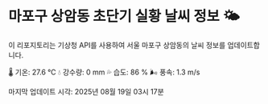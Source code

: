 
# 마포구 상암동 초단기 실황 날씨 정보 🌤️

이 리포지토리는 기상청 API를 사용하여 서울 마포구 상암동의 날씨 정보를 업데이트합니다. 

🌡️ 기온: 27.6 ℃
💧 강수량: 0 mm
💦 습도: 86 %
🌬️ 풍속: 1.3 m/s

마지막 업데이트 시각: 2025년 08월 19일 03시 17분    
